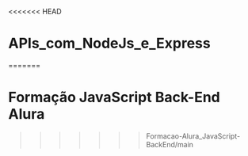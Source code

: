 <<<<<<< HEAD
# APIs_com_NodeJs_e_Express
=======
# Formação JavaScript Back-End Alura
>>>>>>> Formacao-Alura_JavaScript-BackEnd/main
